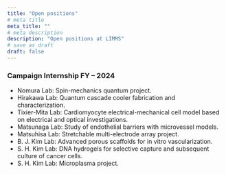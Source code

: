 ```yaml
---
title: "Open positions"
# meta title
meta_title: ""
# meta description
description: "Open positions at LIMMS"
# save as draft
draft: false
---
```


### Campaign Internship FY – 2024

- Nomura Lab: Spin-mechanics quantum project.
- Hirakawa Lab: Quantum cascade cooler fabrication and characterization.
- Tixier-Mita Lab: Cardiomyocyte electrical-mechanical cell model based on electrical and optical investigations.
- Matsunaga Lab: Study of endothelial barriers with microvessel models.
- Matsuhisa Lab: Stretchable multi-electrode array project.
- B. J. Kim Lab: Advanced porous scaffolds for in vitro vascularization.
- S. H. Kim Lab: DNA hydrogels for selective capture and subsequent culture of cancer cells.
- S. H. Kim Lab: Microplasma project.
